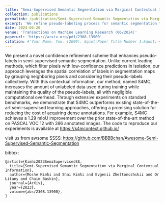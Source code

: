 ```yaml
---
title: "Semi-Supervised Semantic Segmentation via Marginal Contextual Information"
collection: publications
permalink: /publication/Semi-Supervised Semantic Segmentation via Marginal Contextual Information
excerpt: 'We refine pseudo-labeling process for semantic segmentation task using contextual information'
date: 2024-06-20
venue: 'Transactions on Machine Learning Research (06/2024)'
paperurl: 'https://arxiv.org/pdf/2308.13900'
citation: #'Your Name, You. (2009). &quot;Paper Title Number 1.&quot; <i>Journal 1</i>. 1(1).'
---
```


We present a novel confidence refinement scheme that enhances pseudo-labels in semi-supervised semantic segmentation. Unlike current leading methods, which filter pixels with low-confidence predictions in isolation, our approach leverages the spatial correlation of labels in segmentation maps by grouping neighboring pixels and considering their pseudo-labels collectively. With this contextual information, our method, named S4MC, increases the amount of unlabeled data used during training while maintaining the quality of the pseudo-labels, all with negligible computational overhead. Through extensive experiments on standard benchmarks, we demonstrate that S4MC outperforms existing state-of-the-art semi-supervised learning approaches, offering a promising solution for reducing the cost of acquiring dense annotations. For example, S4MC achieves a 1.29 mIoU improvement over the prior state-of-the-art method on PASCAL VOC 12 with 366 annotated images. The code to reproduce our experiments is available at https://s4mcontext.github.io/

visit us from awsome SSSS: https://github.com/BBBBchan/Awesome-Semi-Supervised-Semantic-Segmentation



bibtex:
```
@article{Kimhi2023SemiSupervisedSS,
  title={Semi-Supervised Semantic Segmentation via Marginal Contextual Information},
  author={Moshe Kimhi and Shai Kimhi and Evgenii Zheltonozhskii and Or Litany and Chaim Baskin},
  journal={ArXiv},
  year={2023},
  volume={abs/2308.13900},
}
```